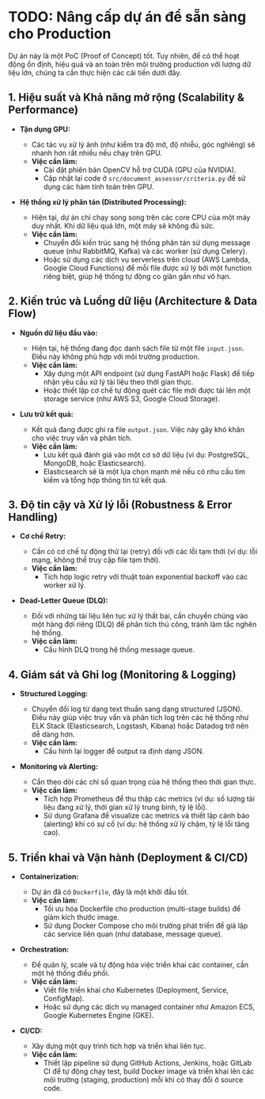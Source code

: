 # TODO: Nâng cấp dự án để sẵn sàng cho Production

Dự án này là một PoC (Proof of Concept) tốt. Tuy nhiên, để có thể hoạt động ổn định, hiệu quả và an toàn trên môi trường production với lượng dữ liệu lớn, chúng ta cần thực hiện các cải tiến dưới đây.

## 1. Hiệu suất và Khả năng mở rộng (Scalability & Performance)

- **Tận dụng GPU:**

  - Các tác vụ xử lý ảnh (như kiểm tra độ mờ, độ nhiễu, góc nghiêng) sẽ nhanh hơn rất nhiều nếu chạy trên GPU.
  - **Việc cần làm:**
    - Cài đặt phiên bản OpenCV hỗ trợ CUDA (GPU của NVIDIA).
    - Cập nhật lại code ở `src/document_assessor/criteria.py` để sử dụng các hàm tính toán trên GPU.

- **Hệ thống xử lý phân tán (Distributed Processing):**
  - Hiện tại, dự án chỉ chạy song song trên các core CPU của một máy duy nhất. Khi dữ liệu quá lớn, một máy sẽ không đủ sức.
  - **Việc cần làm:**
    - Chuyển đổi kiến trúc sang hệ thống phân tán sử dụng message queue (như RabbitMQ, Kafka) và các worker (sử dụng Celery).
    - Hoặc sử dụng các dịch vụ serverless trên cloud (AWS Lambda, Google Cloud Functions) để mỗi file được xử lý bởi một function riêng biệt, giúp hệ thống tự động co giãn gần như vô hạn.

## 2. Kiến trúc và Luồng dữ liệu (Architecture & Data Flow)

- **Nguồn dữ liệu đầu vào:**

  - Hiện tại, hệ thống đang đọc danh sách file từ một file `input.json`. Điều này không phù hợp với môi trường production.
  - **Việc cần làm:**
    - Xây dựng một API endpoint (sử dụng FastAPI hoặc Flask) để tiếp nhận yêu cầu xử lý tài liệu theo thời gian thực.
    - Hoặc thiết lập cơ chế tự động quét các file mới được tải lên một storage service (như AWS S3, Google Cloud Storage).

- **Lưu trữ kết quả:**
  - Kết quả đang được ghi ra file `output.json`. Việc này gây khó khăn cho việc truy vấn và phân tích.
  - **Việc cần làm:**
    - Lưu kết quả đánh giá vào một cơ sở dữ liệu (ví dụ: PostgreSQL, MongoDB, hoặc Elasticsearch).
    - Elasticsearch sẽ là một lựa chọn mạnh mẽ nếu có nhu cầu tìm kiếm và tổng hợp thông tin từ kết quả.

## 3. Độ tin cậy và Xử lý lỗi (Robustness & Error Handling)

- **Cơ chế Retry:**

  - Cần có cơ chế tự động thử lại (retry) đối với các lỗi tạm thời (ví dụ: lỗi mạng, không thể truy cập file tạm thời).
  - **Việc cần làm:**
    - Tích hợp logic retry với thuật toán exponential backoff vào các worker xử lý.

- **Dead-Letter Queue (DLQ):**
  - Đối với những tài liệu liên tục xử lý thất bại, cần chuyển chúng vào một hàng đợi riêng (DLQ) để phân tích thủ công, tránh làm tắc nghẽn hệ thống.
  - **Việc cần làm:**
    - Cấu hình DLQ trong hệ thống message queue.

## 4. Giám sát và Ghi log (Monitoring & Logging)

- **Structured Logging:**

  - Chuyển đổi log từ dạng text thuần sang dạng structured (JSON). Điều này giúp việc truy vấn và phân tích log trên các hệ thống như ELK Stack (Elasticsearch, Logstash, Kibana) hoặc Datadog trở nên dễ dàng hơn.
  - **Việc cần làm:**
    - Cấu hình lại logger để output ra định dạng JSON.

- **Monitoring và Alerting:**
  - Cần theo dõi các chỉ số quan trọng của hệ thống theo thời gian thực.
  - **Việc cần làm:**
    - Tích hợp Prometheus để thu thập các metrics (ví dụ: số lượng tài liệu đang xử lý, thời gian xử lý trung bình, tỷ lệ lỗi).
    - Sử dụng Grafana để visualize các metrics và thiết lập cảnh báo (alerting) khi có sự cố (ví dụ: hệ thống xử lý chậm, tỷ lệ lỗi tăng cao).

## 5. Triển khai và Vận hành (Deployment & CI/CD)

- **Containerization:**

  - Dự án đã có `Dockerfile`, đây là một khởi đầu tốt.
  - **Việc cần làm:**
    - Tối ưu hóa Dockerfile cho production (multi-stage builds) để giảm kích thước image.
    - Sử dụng Docker Compose cho môi trường phát triển để giả lập các service liên quan (như database, message queue).

- **Orchestration:**

  - Để quản lý, scale và tự động hóa việc triển khai các container, cần một hệ thống điều phối.
  - **Việc cần làm:**
    - Viết file triển khai cho Kubernetes (Deployment, Service, ConfigMap).
    - Hoặc sử dụng các dịch vụ managed container như Amazon ECS, Google Kubernetes Engine (GKE).

- **CI/CD:**
  - Xây dựng một quy trình tích hợp và triển khai liên tục.
  - **Việc cần làm:**
    - Thiết lập pipeline sử dụng GitHub Actions, Jenkins, hoặc GitLab CI để tự động chạy test, build Docker image và triển khai lên các môi trường (staging, production) mỗi khi có thay đổi ở source code.
